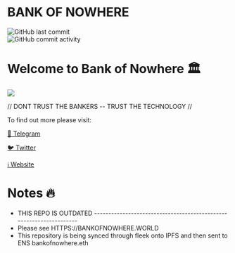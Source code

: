 # **BANK OF NOWHERE**
<img alt="GitHub last commit" src="https://img.shields.io/github/last-commit/s0crates-eth/gm?color=orange&label=BON%20was%20here%3D%3E&style=plastic"><br><img alt="GitHub commit activity" src="https://img.shields.io/github/commit-activity/y/s0crates-eth/gm?color=orange&label=commits%20so%20far%20%3D%3E&style=plastic">

# Welcome to Bank of Nowhere 🏛️

![](https://pbs.twimg.com/profile_banners/1543484568917135361/1671210983/1500x500)

// DONT TRUST THE BANKERS -- TRUST THE TECHNOLOGY //

To find out more please visit:

[💬 Telegram](https://t.me/BankOfNowhereChat)

[🐦 Twitter](https://twitter.com/bankofnowhere)

[ℹ️ Website](https://bankofnowhere.eth.limo)

# Notes 🔥

- THIS REPO IS OUTDATED --------------------------------------------------------------------
- Please see HTTPS://BANKOFNOWHERE.WORLD
- This repository is being synced through fleek onto IPFS and then sent to ENS bankofnowhere.eth
